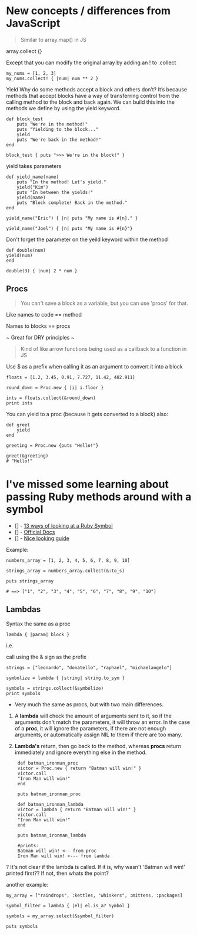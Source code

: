 # New concepts / differences from JavaScript

> Similar to array.map() in JS

array.collect {}

Except that you can modify the original array by adding an ! to .collect

    my_nums = [1, 2, 3]
    my_nums.collect! { |num| num ** 2 }

Yield
Why do some methods accept a block and others don’t? It’s because methods that accept blocks have a way of transferring control from the calling method to the block and back again. We can build this into the methods we define by using the yield keyword.

    def block_test
        puts "We're in the method!"
        puts "Yielding to the block..."
        yield
        puts "We're back in the method!"
    end

    block_test { puts ">>> We're in the block!" }

yield takes parameters 

    def yield_name(name)
        puts "In the method! Let's yield."
        yield("Kim")
        puts "In between the yields!"
        yield(name)
        puts "Block complete! Back in the method."
    end

    yield_name("Eric") { |n| puts "My name is #{n}." }

    yield_name("Joel") { |n| puts "My name is #{n}"}

Don't forget the parameter on the yeild keyword within the method

    def double(num) 
    yield(num)
    end
    
    double(3) { |num| 2 * num }

## Procs

> You can't save a block as a variable, but you can use 'procs' for that.

Like names to code == method

Names to blocks == procs

~ Great for DRY principles ~

> Kind of like arrow functions being used as a callback to a function in JS

Use $ as a prefix when calling it as an argument to convert it into a block

    floats = [1.2, 3.45, 0.91, 7.727, 11.42, 482.911]

    round_down = Proc.new { |i| i.floor }

    ints = floats.collect(&round_down)
    print ints

You can yield to a proc (because it gets converted to a block) also:

    def greet
        yield
    end

    greeting = Proc.new {puts "Hello!"}

    greet(&greeting)
    # "Hello!"

# I've missed some learning about passing Ruby methods around with a symbol

- [] - [13 ways of looking at a Ruby Symbol ](http://www.randomhacks.net.s3-website-us-east-1.amazonaws.com/2007/01/20/13-ways-of-looking-at-a-ruby-symbol/)
- [] - [Official Docs](https://ruby-doc.org/core-2.5.0/Symbol.html)
- [] - [Nice looking guide](https://www.rubyguides.com/2018/02/ruby-symbols/)

Example: 

    numbers_array = [1, 2, 3, 4, 5, 6, 7, 8, 9, 10]

    strings_array = numbers_array.collect(&:to_s)

    puts strings_array

    # ==> ["1", "2", "3", "4", "5", "6", "7", "8", "9", "10"]

## Lambdas
Syntax the same as a proc

    lambda { |param| block }

i.e.

call using the & sign as the prefix

    strings = ["leonardo", "donatello", "raphael", "michaelangelo"]

    symbolize = lambda { |string| string.to_sym }

    symbols = strings.collect(&symbolize)
    print symbols

- Very much the same as procs, but with two main differences.
1. A <b>lambda</b> will check the amount of arguments sent to it, so if the arguments don't match  the parameters, it will throw an error.
In the case of a <b>proc</b>, it will ignore the parameters, if there are not enough arguments, or automatically assign NIL to them if there are too many.

2. <b>Lambda's</b> return, then go back to the method, whereas <b>procs</b> return immediately and ignore everything else in the method.



        def batman_ironman_proc
        victor = Proc.new { return "Batman will win!" }
        victor.call
        "Iron Man will win!"
        end

        puts batman_ironman_proc

        def batman_ironman_lambda
        victor = lambda { return "Batman will win!" }
        victor.call
        "Iron Man will win!"
        end

        puts batman_ironman_lambda

        #prints: 
        Batman will win! <-- from proc
        Iron Man will win! <--- from lambda

? It's not clear if the lambda is called.  If it is, why wasn't 'Batman will win!' printed first??  If not, then whats the point?

another example:

    my_array = ["raindrops", :kettles, "whiskers", :mittens, :packages]
    
    symbol_filter = lambda { |el| el.is_a? Symbol }

    symbols = my_array.select(&symbol_filter)

    puts symbols